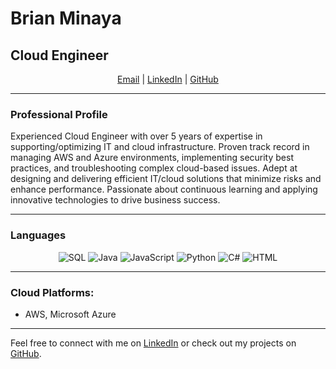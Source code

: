 # Brian Minaya
## Cloud Engineer

<p align="center">
  <a href="mailto:minayabrian@gmail.com">Email</a> |
  <a href="https://www.linkedin.com/in/brian-minaya-6a419096/">LinkedIn</a> |
  <a href="https://github.com/BrianMinaya">GitHub</a>
</p>

---

### Professional Profile

Experienced Cloud Engineer with over 5 years of expertise in supporting/optimizing IT and cloud infrastructure. Proven track record in managing AWS and Azure environments, implementing security best practices, and troubleshooting complex cloud-based issues. Adept at designing and delivering efficient IT/cloud solutions that minimize risks and enhance performance. Passionate about continuous learning and applying innovative technologies to drive business success.

---

### Languages

<p align="center">
  <img src="https://img.icons8.com/color/48/000000/sql.png" alt="SQL"/>
  <img src="https://img.icons8.com/color/48/000000/java-coffee-cup-logo.png" alt="Java"/>
  <img src="https://img.icons8.com/color/48/000000/javascript.png" alt="JavaScript"/>
  <img src="https://img.icons8.com/color/48/000000/python.png" alt="Python"/>
  <img src="https://img.icons8.com/color/48/000000/c-sharp-logo.png" alt="C#"/>
  <img src="https://img.icons8.com/color/48/000000/html-5.png" alt="HTML"/>
</p>

---

### Cloud Platforms:

- AWS, Microsoft Azure
---

Feel free to connect with me on [LinkedIn](https://www.linkedin.com/in/brian-minaya-6a419096/) or check out my projects on [GitHub](https://github.com/BrianMinaya).
